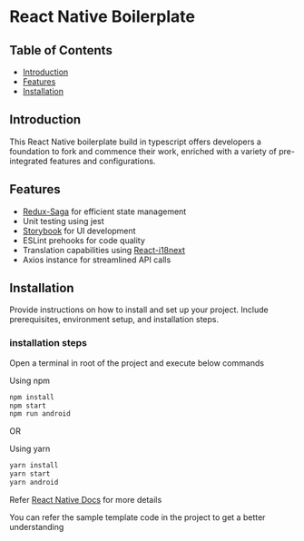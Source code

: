 # React Native Boilerplate

## Table of Contents

- [Introduction](#introduction)
- [Features](#features)
- [Installation](#installation)

## Introduction

This React Native boilerplate build in typescript offers developers a foundation to fork and commence their work, enriched with a variety of pre-integrated features and configurations.

## Features

- [Redux-Saga](https://redux-saga.js.org/) for efficient state management
- Unit testing using jest
- [Storybook](https://storybook.js.org/) for UI development
- ESLint prehooks  for code quality
- Translation capabilities using [React-i18next](https://react.i18next.com/)
- Axios instance for streamlined API calls

## Installation

Provide instructions on how to install and set up your project. Include prerequisites, environment setup, and installation steps.

### installation steps

Open a terminal in root of the project and execute below commands

Using npm

```bash
npm install
npm start
npm run android
```

OR

Using yarn

```bash
yarn install
yarn start
yarn android
```

Refer [React Native Docs](https://reactnative.dev/docs/environment-setup) for more details

You can refer the sample template code in the project to get a better understanding
